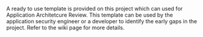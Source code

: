 A ready to use template is provided on this project which can used for Application Architetcure Review. 
This template can be used by the application security engineer or a developer to identify the early gaps in the project. Refer to the wiki page for more details. 
